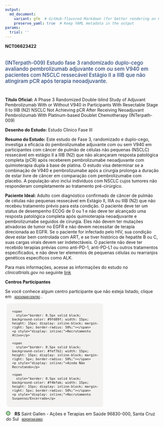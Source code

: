 ```yaml
---
output: 
  md_document:
    variant: gfm  # GitHub-flavored Markdown (for better rendering on GitHub)
    preserve_yaml: true  # Keep YAML metadata in the output
params:
  trial: ''
---
```


<script async src="https://scripts.simpleanalyticscdn.com/latest.js"></script>

**NCT06623422**

<div style="padding: 5px 5px 5px 0px; font-size: 1.20em; font-weight: 500; color: #2E4A7F; text-align: left; margin-bottom: 20px">

(INTerpath-009) Estudo fase 3 randomizado duplo-cego avaliando
pembrolizumab adjuvante com ou sem V940 em pacientes com NSCLC
ressecável Estágio II a IIIB que não atingiram pCR após terapia
neoadjuvante.

</div>

**Título Oficial:** A Phase 3 Randomized Double-blind Study of Adjuvant
Pembrolizumab With or Without V940 in Participants With Resectable Stage
II to IIIB (N2) NSCLC Not Achieving pCR After Receiving Neoadjuvant
Pembrolizumab With Platinum-based Doublet Chemotherapy (INTerpath-009)

**Desenho do Estudo:** Estudo Clinico Fase III

**Resumo do Estudo:** Este estudo de Fase 3, randomizado e duplo-cego,
investiga a eficácia do pembrolizumabe adjuvante com ou sem V940 em
participantes com câncer de pulmão de células não pequenas (NSCLC)
ressecável em estágio II a IIIB (N2) que não alcançaram resposta
patológica completa (pCR) após receberem pembrolizumabe neoadjuvante com
quimioterapia dupla à base de platina. O estudo visa determinar se a
combinação de V940 e pembrolizumabe após a cirurgia prolonga a duração
de estar livre de câncer em comparação com pembrolizumabe com placebo. A
população-alvo inclui indivíduos com NSCLC cujos tumores não responderam
completamente ao tratamento pré-cirúrgico.

**Paciente Ideal:** Adulto com diagnóstico confirmado de câncer de
pulmão de células não pequenas ressecável em Estágio II, IIIA ou IIIB
(N2) que não recebeu tratamento prévio para esta condição. O paciente
deve ter um status de desempenho ECOG de 0 ou 1 e não deve ter alcançado
uma resposta patológica completa após quimioterapia neoadjuvante e
pembrolizumabe seguidos de cirurgia. Eles não devem ter mutações
ativadoras de tumor no EGFR e não devem necessitar de terapia
direcionada ao EGFR. Se o paciente for infectado pelo HIV, sua condição
deve estar bem controlada com ART, e se tiver histórico de hepatite B ou
C, suas cargas virais devem ser indetectáveis. O paciente não deve ter
recebido terapias prévias como anti-PD-1, anti-PD-L1 ou outros
tratamentos especificados, e não deve ter elementos de pequenas células
ou rearranjos genéticos específicos como ALK.

Para mais informações, acesse as informações do estudo no
*clinicaltrials.gov* no seguinte
[link](https://clinicaltrials.gov/ct2/show/NCT06623422)

**Centros Participantes**

Se você conhece algum centro participante que não esteja listado, clique
em
<span style="color: #2E4A7F; margin-left: 2px; padding: 4px; background-color: #f3f2f1; border-radius: 8px; font-weight: 500; font-size: 0.6em"><a
href="https://cancertrialsbr.shinyapps.io/formsapp?study_nct_id=NCT06623422&amp;location_id=N%2FA&amp;location_full_name=N%2FA&amp;form_type=Adicionar%20Centro"
target="_blank">ADICIONAR CENTRO</a></span>.

<div style="margin-bottom: 8px; margin-left: 5px; padding: 8px; max-width: 300px; background-color: #f3f2f1; border-radius: 8px; font-size: 0.9em">

<div style="margin-left: 10px;">

    <span 
      style="border: 0.5px solid black; background-color: #9fd89f; width: 15px; height: 15px; display: inline-block; margin-right: 5px; border-radius: 50%;"></span>
    <p style="display: inline;">Recrutamento Ativo</p>

</div>

<div style="margin-left: 10px;">

    <span 
      style="border: 0.5px solid black; background-color: #fef7b2; width: 15px; height: 15px; display: inline-block; margin-right: 5px; border-radius: 50%;"></span>
    <p style="display: inline;">Ainda Não Recrutando</p>

</div>

<div style="margin-left: 10px;">

    <span 
      style="border: 0.5px solid black; background-color: #f4bfab; width: 15px; height: 15px; display: inline-block; margin-right: 5px; border-radius: 50%;"></span>
    <p style="display: inline;">Recrutamento Suspenso/Encerrado</p>

</div>

</div>

<div style="margin: 3px;">

<span style="border: 0.5px solid black; display: inline-block; width: 12px; height: 12px; border-radius: 50%; margin-right: 10px; padding-bottom: 0px; background-color: #9fd89f;"></span>
<b>RS</b> Saint Gallen - Ações e Terapias em Saúde 96830-000, Santa Cruz
do Sul
<span style="color: #2E4A7F; margin-left: 2px; padding: 4px; background-color: #f3f2f1; border-radius: 8px; font-weight: 500; font-size: 0.6em"><a
href="https://cancertrialsbr.shinyapps.io/formsapp?study_nct_id=NCT06623422&amp;location_id=INSTITUTODEONCOLOGIASAINTGALLENSITE2507SANTACRUZDOSULRIOGRANDEDOSUL96830180BRAZIL&amp;location_full_name=Saint%20Gallen%20-%20A%C3%A7%C3%B5es%20e%20Terapias%20em%20Sa%C3%BAde%2C%2096830-000%2C%20Santa%20Cruz%20do%20Sul&amp;form_type=Reportar%20Erro"
target="_blank">REPORTAR ERRO</a></span>

</div>
